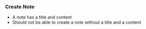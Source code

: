 ### Create Note

- A note has a title and content
- Should not be able to create a note without a title and a content
